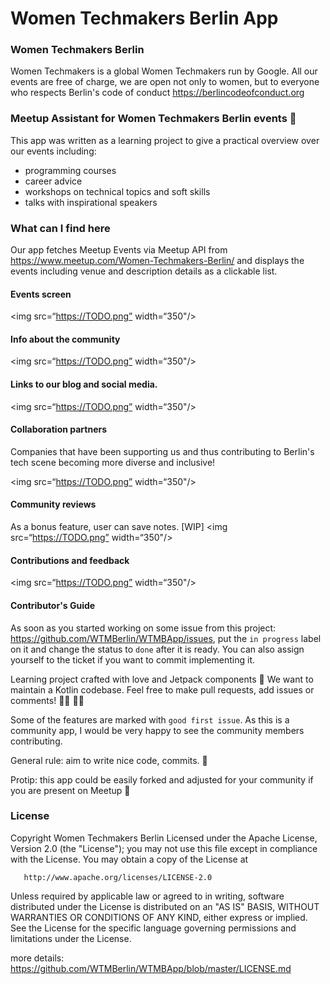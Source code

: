 # Women Techmakers Berlin App

### Women Techmakers Berlin 
Women Techmakers is a global Women Techmakers run by Google. All our events are free of charge, we are open not only to women, but to everyone who respects Berlin's code of conduct https://berlincodeofconduct.org 

### Meetup Assistant for Women Techmakers Berlin events :robot: 
This app was written as a learning project to give a practical overview over our events including:

- programming courses
- career advice
- workshops on technical topics and soft skills
- talks with inspirational speakers

### What can I find here

Our app fetches Meetup Events via Meetup API from https://www.meetup.com/Women-Techmakers-Berlin/ and displays the events including venue and description details as a clickable list. 

#### Events screen 

<img src=“https://TODO.png” width=“350"/>
                                    
#### Info about the community

<img src=“https://TODO.png” width=“350"/>
                                    
#### Links to our blog and social media.

<img src=“https://TODO.png” width=“350"/>
                                    
#### Collaboration partners 

Companies that have been supporting us and thus contributing to Berlin's tech scene becoming more diverse and inclusive!

<img src=“https://TODO.png” width=“350"/>
                                    
#### Community reviews                                   

As a bonus feature, user can save notes. [WIP]
<img src=“https://TODO.png” width=“350"/>
                                    
#### Contributions and feedback

<img src=“https://TODO.png” width=“350"/>                                    

#### Contributor's Guide

As soon as you started working on some issue from this project: https://github.com/WTMBerlin/WTMBApp/issues, put the `in progress` label on it and change the status to `done` after it is ready. 
You can also assign yourself to the ticket if you want to commit implementing it.

Learning project crafted with love and Jetpack components :rocket:
We want to maintain a Kotlin codebase. Feel free to make pull requests, add issues or comments! 👨‍💻 👩‍💻

Some of the features are marked with `good first issue`. As this is a community app, I would be very happy to see the community members contributing.

General rule: aim to write nice code, commits. :tulip:

Protip: this app could be easily forked and adjusted for your community if you are present on Meetup :octopus:

### License

   Copyright Women Techmakers Berlin Licensed under the Apache License, Version 2.0 (the "License");
   you may not use this file except in compliance with the License.
   You may obtain a copy of the License at

       http://www.apache.org/licenses/LICENSE-2.0

   Unless required by applicable law or agreed to in writing, software
   distributed under the License is distributed on an "AS IS" BASIS,
   WITHOUT WARRANTIES OR CONDITIONS OF ANY KIND, either express or implied.
   See the License for the specific language governing permissions and
   limitations under the License.
   
   more details: https://github.com/WTMBerlin/WTMBApp/blob/master/LICENSE.md
